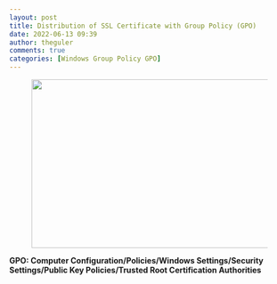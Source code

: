 ```yaml
---
layout: post
title: Distribution of SSL Certificate with Group Policy (GPO)
date: 2022-06-13 09:39
author: theguler
comments: true
categories: [Windows Group Policy GPO]
---
```

<!-- wp:image {"id":3404,"width":455,"height":303,"sizeSlug":"large","linkDestination":"none"} -->
<figure class="wp-block-image size-large is-resized"><img src="https://farukguler.com/assets/post_images/ssl.jpg?w=1000" alt="" class="wp-image-3404" width="455" height="303" /></figure>
<!-- /wp:image -->

<!-- wp:paragraph -->
<p><strong>GPO: Computer Configuration/Policies/Windows Settings/Security Settings/Public Key Policies/Trusted Root Certification Authorities&nbsp;</strong></p>
<!-- /wp:paragraph -->
